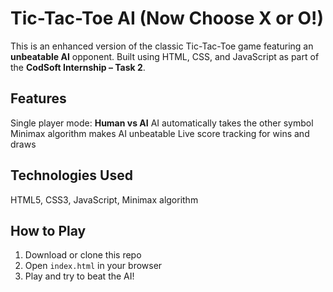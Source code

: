 #  Tic-Tac-Toe AI (Now Choose X or O!)

This is an enhanced version of the classic Tic-Tac-Toe game featuring an **unbeatable AI** opponent. Built using HTML, CSS, and JavaScript as part of the **CodSoft Internship – Task 2**.

##  Features
 Single player mode: **Human vs AI**
 AI automatically takes the other symbol
 Minimax algorithm makes AI unbeatable
 Live score tracking for wins and draws

##  Technologies Used
 HTML5,
 CSS3,
 JavaScript,
 Minimax algorithm

##  How to Play
1. Download or clone this repo
2. Open `index.html` in your browser
3. Play and try to beat the AI!


